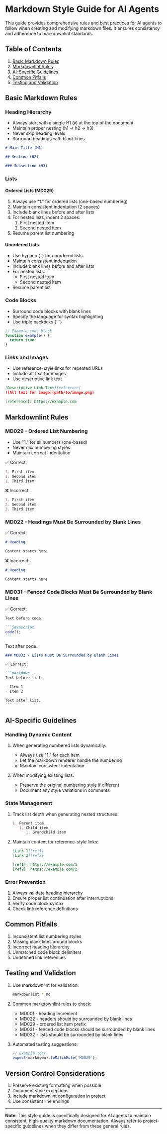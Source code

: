 # Markdown Style Guide for AI Agents

This guide provides comprehensive rules and best practices for AI agents to follow when creating and modifying markdown files. It ensures consistency and adherence to markdownlint standards.

## Table of Contents

1. [Basic Markdown Rules](#basic-markdown-rules)
1. [Markdownlint Rules](#markdownlint-rules)
1. [AI-Specific Guidelines](#ai-specific-guidelines)
1. [Common Pitfalls](#common-pitfalls)
1. [Testing and Validation](#testing-and-validation)

## Basic Markdown Rules

### Heading Hierarchy

- Always start with a single H1 (`#`) at the top of the document
- Maintain proper nesting (h1 -> h2 -> h3)
- Never skip heading levels
- Surround headings with blank lines

```markdown
# Main Title (H1)

## Section (H2)

### Subsection (H3)
```

### Lists

#### Ordered Lists (MD029)

1. Always use "1." for ordered lists (one-based numbering)
1. Maintain consistent indentation (2 spaces)
1. Include blank lines before and after lists
1. For nested lists, indent 2 spaces:
   1. First nested item
   1. Second nested item
1. Resume parent list numbering

#### Unordered Lists

- Use hyphen (`-`) for unordered lists
- Maintain consistent indentation
- Include blank lines before and after lists
- For nested lists:
  - First nested item
  - Second nested item
- Resume parent list

### Code Blocks

- Surround code blocks with blank lines
- Specify the language for syntax highlighting
- Use triple backticks (```)

```javascript
// Example code block
function example() {
  return true;
}
```

### Links and Images

- Use reference-style links for repeated URLs
- Include alt text for images
- Use descriptive link text

```markdown
[Descriptive Link Text][reference]
![Alt text for image](path/to/image.png)

[reference]: https://example.com
```

## Markdownlint Rules

### MD029 - Ordered List Numbering

- Use "1." for all numbers (one-based)
- Never mix numbering styles
- Maintain correct indentation

✅ Correct:

```markdown
1. First item
1. Second item
1. Third item
```

❌ Incorrect:

```markdown
1. First item
2. Second item
3. Third item
```

### MD022 - Headings Must Be Surrounded by Blank Lines

✅ Correct:

```markdown
# Heading

Content starts here
```

❌ Incorrect:

```markdown
# Heading

Content starts here
```

### MD031 - Fenced Code Blocks Must Be Surrounded by Blank Lines

✅ Correct:

````markdown
Text before code.

```javascript
code();
```
````

Text after code.

````markdown
### MD032 - Lists Must Be Surrounded by Blank Lines

✅ Correct:

```markdown
Text before list.

- Item 1
- Item 2

Text after list.
```
````

## AI-Specific Guidelines

### Handling Dynamic Content

1. When generating numbered lists dynamically:

   - Always use "1." for each item
   - Let the markdown renderer handle the numbering
   - Maintain consistent indentation

1. When modifying existing lists:
   - Preserve the original numbering style if different
   - Document any style variations in comments

### State Management

1. Track list depth when generating nested structures:

   ```markdown
   1. Parent item
      1. Child item
         1. Grandchild item
   ```

1. Maintain context for reference-style links:

   ```markdown
   [Link 1][ref1]
   [Link 2][ref2]

   [ref1]: https://example.com/1
   [ref2]: https://example.com/2
   ```

### Error Prevention

1. Always validate heading hierarchy
1. Ensure proper list continuation after interruptions
1. Verify code block syntax
1. Check link reference definitions

## Common Pitfalls

1. Inconsistent list numbering styles
1. Missing blank lines around blocks
1. Incorrect heading hierarchy
1. Unmatched code block delimiters
1. Undefined link references

## Testing and Validation

1. Use markdownlint for validation:

   ```bash
   markdownlint *.md
   ```

1. Common markdownlint rules to check:

   - MD001 - heading increment
   - MD022 - headers should be surrounded by blank lines
   - MD029 - ordered list item prefix
   - MD031 - fenced code blocks should be surrounded by blank lines
   - MD032 - lists should be surrounded by blank lines

1. Automated testing suggestions:

   ```javascript
   // Example test
   expect(markdown).toMatchRule('MD029');
   ```

## Version Control Considerations

1. Preserve existing formatting when possible
1. Document style exceptions
1. Include markdownlint configuration in project
1. Use consistent line endings

---

**Note**: This style guide is specifically designed for AI agents to maintain consistent, high-quality markdown documentation. Always refer to project-specific guidelines when they differ from these general rules.
